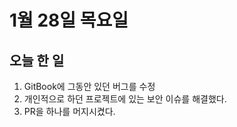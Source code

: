 # 1월 28일 목요일

## 오늘 한 일
1. GitBook에 그동안 있던 버그를 수정
2. 개인적으로 하던 프로젝트에 있는 보안 이슈를 해결했다.
3. PR을 하나를 머지시켰다.

